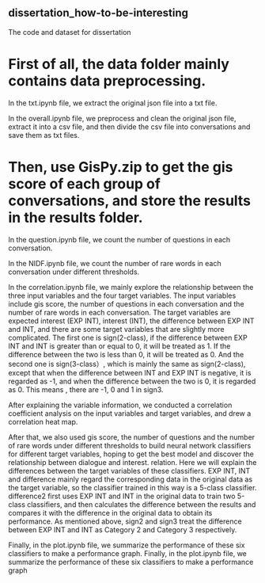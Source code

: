 ## dissertation_how-to-be-interesting
The code and dataset for dissertation


# First of all, the **data** folder mainly contains data preprocessing.

In the txt.ipynb file, we extract the original json file into a txt file.

In the overall.ipynb file, we preprocess and clean the original json file, extract it into a csv file, and then divide the csv file into conversations and save them as txt files.


# Then, use GisPy.zip to get the gis score of each group of conversations, and store the results in the results folder.

In the question.ipynb file, we count the number of questions in each conversation.

In the NIDF.ipynb file, we count the number of rare words in each conversation under different thresholds.

In the correlation.ipynb file, we mainly explore the relationship between the three input variables and the four target variables. The input variables include gis score, the number of questions in each conversation and the number of rare words in each conversation. The target variables are expected interest (EXP INT), interest (INT), the difference between EXP INT and INT, and there are some target variables that are slightly more complicated. The first one is sign(2-class), if the difference between EXP INT and INT is greater than or equal to 0, it will be treated as 1. If the difference between the two is less than 0, it will be treated as 0. And the second one is sign(3-class）, which is mainly the same as sign(2-class), except that when the difference between INT and EXP INT is negative, it is regarded as -1, and when the difference between the two is 0, it is regarded as 0. This means , there are -1, 0 and 1 in sign3.

After explaining the variable information, we conducted a correlation coefficient analysis on the input variables and target variables, and drew a correlation heat map.

After that, we also used gis score, the number of questions and the number of rare words under different thresholds to build neural network classifiers for different target variables, hoping to get the best model and discover the relationship between dialogue and interest. relation. Here we will explain the differences between the target variables of these classifiers. EXP INT, INT and difference mainly regard the corresponding data in the original data as the target variable, so the classifier trained in this way is a 5-class classifier. difference2 first uses EXP INT and INT in the original data to train two 5-class classifiers, and then calculates the difference between the results and compares it with the difference in the original data to obtain its performance. As mentioned above, sign2 and sign3 treat the difference between EXP INT and INT as Category 2 and Category 3 respectively.

Finally, in the plot.ipynb file, we summarize the performance of these six classifiers to make a performance graph.
Finally, in the plot.ipynb file, we summarize the performance of these six classifiers to make a performance graph
